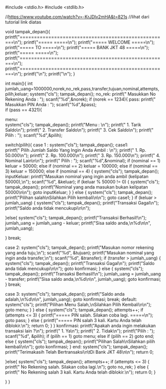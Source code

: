 #include <stdio.h>
#include <stdlib.h>

//https://www.youtube.com/watch?v=-KrJDlv2mHA&t=821s
//lihat dari tutorial link diatas 

void tampak_depan(){
	printf("====================================================\n");
    printf("=====                                          =====\n");
    printf("=====                 WELCOME                  =====\n");
    printf("=====                   TO                     =====\n");
    printf("=====               BANK JKT 48                =====\n");
    printf("=====                                          =====\n");
    printf("====================================================\n");
    printf("====================================================\n");
    printf("\n");
    printf("\n");
}

int main(){
	int jumlah_uang=1000000,norek,no_rek,pass,transfer,tujuan,nominal,attempts,pilih,keluar;
	system("cls");
	tampak_depan();
no_rek:
	printf(" Masukkan No Rekening Anda : ");
	scanf("%d",&norek);
	if (norek == 1234){
pass:
		printf(" Masukkan PIN Anda : ");
		scanf("%d",&pass);	
		if (pass == 4321){
		
menu:	
		system("cls");
		tampak_depan();
		printf("Menu : \n");
		printf(" 1. Tarik Saldo\n");
		printf(" 2. Transfer Saldo\n");
		printf(" 3. Cek Saldo\n");
		printf(" Pilih : ");
		scanf("%d",&pilih);
		
switch(pilih){
		case 1 :
			system("cls");
			tampak_depan();
		case1:		
				printf(" Pilih Jumlah Saldo Yang Ingin Anda Ambil : \n");
				printf(" 1. Rp. 50.000\n");
				printf(" 2. Rp. 100.000\n");
				printf(" 3. Rp. 150.000\n");
				printf(" 4. Nominal Lain\n\n");
				printf(" Pilih : ");
				scanf("%d",&nominal);
				 if (nominal == 1)
                keluar = 50000;
            else if (nominal == 2)
                keluar = 100000;
            else if (nominal == 3)
                keluar = 150000;
            else if (nominal == 4)
            {
                system("cls");
                tampak_depan();
            inputKeluar:
                printf("Masukan nominal yang ingin anda ambil (kelipatan 50000),\n");
                scanf("%d", &keluar);
                if (keluar % 50000 != 0)
                {
                    system("cls");
                    tampak_depan();
                    printf("Nominal yang anda masukan bukan kelipatan 50000\n\n");
                    goto inputKeluar;
                }
            }
            else
            {
                system("cls");
                tampak_depan();
                printf("Pilihan salah\nSilahkan Pilih kembali\n\n");
                goto case1;
            }
            if (keluar > jumlah_uang)
            {
                system("cls");
                tampak_depan();
                printf("Transaksi Gagal\n");
                printf("Saldo anda tidak mencukupi\n\n");
                
}else{
                system("cls");
                tampak_depan();
                printf("Transaksi Berhasil!\n");
                jumlah_uang = jumlah_uang - keluar;
                printf("Sisa saldo anda,\n%d\n\n", jumlah_uang);
                
}
            break;
				
case 2:
            system("cls");
            tampak_depan();
            printf("Masukan nomor rekening yang anda tuju,\n");
            scanf("%d", &tujuan);
            printf("Masukan nominal yang ingin anda transfer,\n");
            scanf("%d", &transfer);
            if (transfer > jumlah_uang)
            {
                system("cls");
                tampak_depan();
                printf("Transaksi Gagal\n");
                printf("Saldo anda tidak mencukupi\n\n");
                goto konfirmasi;
            }
            else
            {
                system("cls");
                tampak_depan();
                printf("Transaksi Berhasil!\n");
                jumlah_uang = jumlah_uang - transfer;
                printf("Sisa saldo anda,\n%d\n\n", jumlah_uang);
                goto konfirmasi;
            }
            break;
       
 case 3:
            system("cls");
            tampak_depan();
            printf("Saldo anda adalah,\n%d\n\n", jumlah_uang);
            goto konfirmasi;
            break;
        default:
            system("cls");
            printf("Pilihan Menu Salah,\nSilahkan Pilih Kembali\n\n");
            goto menu;
        }
    }
    else
    {
        system("cls");
        tampak_depan();
          attempts++;
            if (attempts <= 3) {
                printf("=====  PIN salah. Silakan coba lagi.           =====\n");
                 goto pass;
            } else {
                printf("=====  PIN salah 3 kali. Kartu Anda telah diblokir.\n");
                return 0;
            }
    }
konfirmasi:
    printf("Apakah anda ingin melakukan transaksi lain ?\n");
    printf("  1. Ya\n");
    printf("  2. Tidak\n");
    printf("Pilih : ");
    scanf("%d", &pilih);
    if (pilih == 1)
        goto menu;
    else if (pilih == 2)
        goto end;
    else
    {
        system("cls");
        tampak_depan();
        printf("Pilihan Salah\nSilahkan pilih kembali\n\n");
        goto konfirmasi;
    }
end:
    system("cls");
    tampak_depan();
    printf("Terimakasih Telah Bertransaksi\n\tDi Bank JKT 48\n\n");
    return 0;	
	   	
				
				
}else{
		 system("cls");
        tampak_depan();
        attempts++;
         if (attempts <= 3) {
                printf("  No Rekening salah. Silakan coba lagi.\n");
                goto no_rek;
            } else {
                printf("  No Rekening salah 3 kali. Kartu Anda telah diblokir.\n");
                return 0;
            }
        
}
}

	

